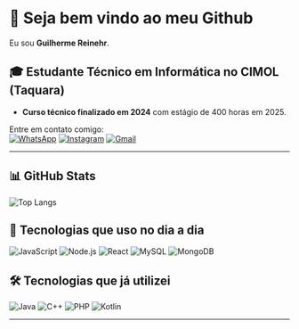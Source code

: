 # 🌟 Seja bem vindo ao meu Github

Eu sou **Guilherme Reinehr**.

## 🎓 Estudante Técnico em Informática no CIMOL (Taquara)

- **Curso técnico finalizado em 2024** com estágio de 400 horas em 2025.  

Entre em contato comigo:  
[![WhatsApp](https://img.shields.io/badge/WhatsApp-25D366?style=for-the-badge&logo=whatsapp&logoColor=white)](https://wa.me/5551980192902)
[![Instagram](https://img.shields.io/badge/Instagram-E4405F?style=for-the-badge&logo=instagram&logoColor=white)](https://www.instagram.com/reinehrrl/)
[![Gmail](https://img.shields.io/badge/Gmail-D14836?style=for-the-badge&logo=gmail&logoColor=white)](mailto:guilhermereinehr07@gmail.com)

---

## 📊 GitHub Stats

![Top Langs](https://github-readme-stats.vercel.app/api/top-langs/?username=oreinehr&layout=compact&theme=dark)

## 🚀 Tecnologias que uso no dia a dia

![JavaScript](https://img.shields.io/badge/JavaScript-F7DF1E?style=for-the-badge&logo=javascript&logoColor=black)
![Node.js](https://img.shields.io/badge/Node.js-339933?style=for-the-badge&logo=nodedotjs&logoColor=white)
![React](https://img.shields.io/badge/React-61DAFB?style=for-the-badge&logo=react&logoColor=black)
![MySQL](https://img.shields.io/badge/MySQL-4479A1?style=for-the-badge&logo=mysql&logoColor=white)
![MongoDB](https://img.shields.io/badge/MongoDB-47A248?style=for-the-badge&logo=mongodb&logoColor=white)

## 🛠️ Tecnologias que já utilizei

![Java](https://img.shields.io/badge/Java-007396?style=for-the-badge&logo=java&logoColor=white)
![C++](https://img.shields.io/badge/C++-00599C?style=for-the-badge&logo=cplusplus&logoColor=white)
![PHP](https://img.shields.io/badge/PHP-777BB4?style=for-the-badge&logo=php&logoColor=white)
![Kotlin](https://img.shields.io/badge/Kotlin-0095D5?style=for-the-badge&logo=kotlin&logoColor=white)

---
